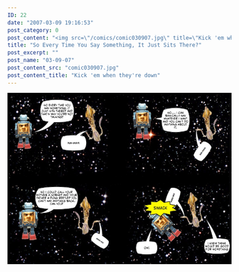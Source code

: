 ```yaml
---
ID: 22
date: "2007-03-09 19:16:53"
post_category: 0
post_content: "<img src=\"/comics/comic030907.jpg\" title=\"Kick 'em when they're down\"/>"
title: "So Every Time You Say Something, It Just Sits There?"
post_excerpt: ""
post_name: "03-09-07"
post_content_src: "comic030907.jpg"
post_content_title: "Kick 'em when they're down"
---
```



[![Kick 'em when they're down](/comics-hi-res/comic030907.jpg)](/comics-hi-res/comic030907.jpg)
